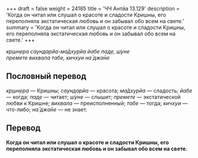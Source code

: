 +++
draft = false
weight = 24185
title = 'ЧЧ Антйа 13.129'
description = 'Когда он читал или слушал о красоте и сладости Кришны, его переполняла экстатическая любовь и он забывал обо всем на свете.'
summary = 'Когда он читал или слушал о красоте и сладости Кришны, его переполняла экстатическая любовь и он забывал обо всем на свете.'
+++

_кр̣шн̣ера саундарйа-ма̄дхурйа йабе пад̣е, ш́уне  
премете вихвала табе, кичхуи на̄ джа̄не_

## Пословный перевод

_кр̣шн̣ера_ — Кришны; _саундарйа_ — красота; _ма̄дхурйа_ — сладость; _йабе_ — когда; _пад̣е_ — читает; _ш́уне_ — слышит; _премете_ — экстатической любви к Кришне; _вихвала_ — преисполненный; _табе_ — тогда; _кичхуи_ — что-либо; _на̄_ _джа̄не_ — не знает.

## Перевод

**Когда он читал или слушал о красоте и сладости Кришны, его переполняла экстатическая любовь и он забывал обо всем на свете.**
